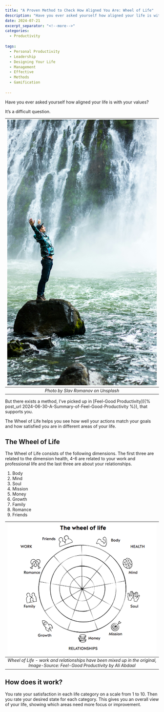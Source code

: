 ```yaml
---
title: "A Proven Method to Check How Aligned You Are: Wheel of Life"
description: "Have you ever asked yourself how aligned your life is with your values? It’s a difficult question. But there exists a method, I’ve picked up in, that supports you."
date: 2024-07-21
excerpt_separator: "<!--more-->"
categories:
  - Productivity

tags:
  - Personal Productivity
  - Leadership
  - Designing Your Life
  - Management
  - Effective
  - Methods
  - Gamification

---
```


Have you ever asked yourself how aligned your life is with your values?

It’s a difficult question.

| ![image](/assets/images/slav-romanov-life-unsplash.jpg) |
|:--:|
| *Photo by Slav Romanov on Unsplash* |

But there exists a method, I’ve picked up in [Feel-Good Productivity]({% post_url 2024-06-30-A-Summary-of-Feel-Good-Productivity %}), that supports you.

The Wheel of Life helps you see how well your actions match your goals and how satisfied you are in different areas of your life.

## The Wheel of Life

The Wheel of Life consists of the following dimensions. The first three are related to the dimension health, 4-6 are related to your work and professional life and the last three are about your relationships.
1. Body
2. Mind
3. Soul
4. Mission
5. Money
6. Growth
7. Family
8. Romance
9. Friends

| ![image](/assets/images/Wheel-of-Life.PNG) |
|:--:|
| *Wheel of Life - work and relationships have been mixed up in the original, Image-Source: Feel-Good Productivity by Ali Abdaal* |

## How does it work?

You rate your satisfaction in each life category on a scale from 1 to 10. Then you rate your desired state for each category. This gives you an overall view of your life, showing which areas need more focus or improvement.

